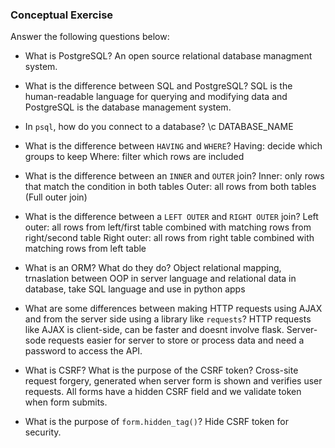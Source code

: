 ### Conceptual Exercise

Answer the following questions below:

- What is PostgreSQL?
An open source relational database managment system. 

- What is the difference between SQL and PostgreSQL?
SQL is the human-readable language for querying and modifying data and PostgreSQL is the database management system.

- In `psql`, how do you connect to a database?
\c DATABASE_NAME

- What is the difference between `HAVING` and `WHERE`?
Having: decide which groups to keep
Where: filter which rows are included

- What is the difference between an `INNER` and `OUTER` join?
Inner: only rows that match the condition in both tables
Outer: all rows from both tables (Full outer join)

- What is the difference between a `LEFT OUTER` and `RIGHT OUTER` join?
Left outer: all rows from left/first table combined with matching rows from right/second table
Right outer: all rows from right table combined with matching rows from left table

- What is an ORM? What do they do?
Object relational mapping, trnaslation between OOP in server language and relational data in database, take SQL language and use in python apps

- What are some differences between making HTTP requests using AJAX 
  and from the server side using a library like `requests`?
  HTTP requests like AJAX is client-side, can be faster and doesnt involve flask. Server-sode requests easier for server to store or process data and need a password to access the API.

- What is CSRF? What is the purpose of the CSRF token?
Cross-site request forgery, generated when server form is shown and verifies user requests. All forms have a hidden CSRF field and we validate token when form submits.

- What is the purpose of `form.hidden_tag()`?
Hide CSRF token for security.
